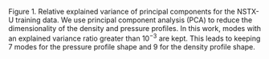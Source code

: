 Figure 1. Relative explained variance of principal components for the NSTX-U training data. We use principal component analysis (PCA) to reduce the dimensionality of the density and pressure profiles. In this work, modes with an explained variance ratio greater than $10^{-3}$ are kept. This leads to keeping 7 modes for the pressure profile shape and 9 for the density profile shape.